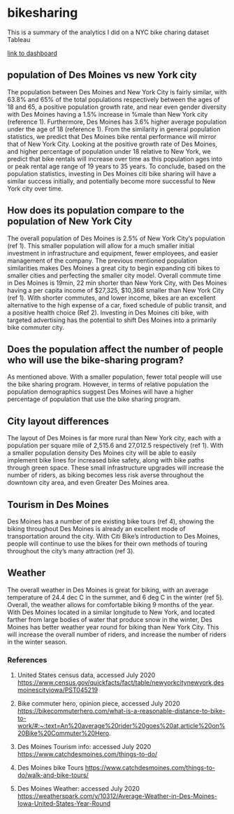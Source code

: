# bikesharing
This is a summary of the analytics I did on a NYC bike charing dataset
Tableau

[link to dashboard](https://public.tableau.com/profile/jburs4980#!/vizhome/Book1_15953702013250/Story1?publish=yes)


## population of Des Moines vs new York city 

The population between Des Moines and New York City is fairly similar, with 63.8% and 65% of the total populations respectively between the ages of 18 and 65, a positive population growth rate, and near even gender diversity with Des Moines having a 1.5% increase in %male than New York city (reference 1). Furthermore, Des Moines has 3.6% higher average population under the age of 18 (reference 1). From the similarity in general population statistics, we predict that Des Moines bike rental performance will mirror that of New York City. Looking at the positive growth rate of Des Moines, and higher percentage of population under 18 relative to New York, we predict that bike rentals will increase over time as this population ages into or peak rental age range of 19 years to 35 years. 
To conclude, based on the population statistics, investing in Des Moines citi bike sharing will have a similar success initially, and potentially become more successful to New York city over time. 


## How does its population compare to the population of New York City

The overall population of Des Moines is 2.5% of New York City’s population (ref 1). This smaller population will allow for a much smaller initial investment in infrastructure and equipment, fewer employees, and easier management of the company. The previous mentioned population similarities makes Des Moines a great city to begin expanding citi bikes to smaller cities and perfecting the smaller city model. 
Overall commute time in Des Moines is 19min, 22 min shorter than New York City, with Des Moines having a per capita income of $27,325, $10,368 smaller than New York City (ref 1). With shorter commutes, and lower income, bikes are an excellent alternative to the high expense of a car, fixed schedule of public transit, and a positive health choice (Ref 2). Investing in Des Moines citi bike, with targeted advertising has the potential to shift Des Moines into a primarily bike commuter city. 


## Does the population affect the number of people who will use the bike-sharing program?

As mentioned above. With a smaller population, fewer total people will use the bike sharing program. However, in terms of relative population the population demographics suggest Des Moines will have a higher percentage of population that use the bike sharing program. 


## City layout differences

The layout of Des Moines is far more rural than New York city, each with a population per square mile of 2,515.6 and 27,012.5 respectively (ref 1). With a smaller population density Des Moines city will be able to easily implement bike lines for increased bike safety, along with bike paths through green space. These small infrastructure upgrades will increase the number of riders, as biking becomes less risk averse throughout the downtown city area, and even Greater Des Moines area. 


## Tourism in Des Moines

Des Moines has a number of pre existing bike tours (ref 4), showing the biking throughout Des Moines is already an excellent mode of transportation around the city. With Citi Bike’s introduction to Des Moines, people will continue to use the bikes for their own methods of touring throughout the city’s many attraction (ref 3). 


## Weather 

The overall weather in Des Moines is great for biking, with an average temperature of 24.4 dec C in the summer, and 6 deg C in the winter (ref 5). Overall, the weather allows for comfortable biking 9 months of the year. With Des Moines located in a similar longitude to New York, and located farther from large bodies of water that produce snow in the winter, Des Moines has better weather year round for biking than New York City. This will increase the overall number of riders, and increase the number of riders in the winter season. 


### References

1)	United States census data, accessed July 2020
https://www.census.gov/quickfacts/fact/table/newyorkcitynewyork,desmoinescityiowa/PST045219

2)	Bike commuter hero, opinion piece, accessed July 2020
https://bikecommuterhero.com/what-is-a-reasonable-distance-to-bike-to-work/#:~:text=An%20average%20rider%20goes%20at,article%20on%20Bike%20Commuter%20Hero.

3)	Des Moines Tourism info: accessed July 2020
https://www.catchdesmoines.com/things-to-do/

4)	Des Moines bike Tours
https://www.catchdesmoines.com/things-to-do/walk-and-bike-tours/

5)	Des Moines Weather: accessed July 2020
https://weatherspark.com/y/10312/Average-Weather-in-Des-Moines-Iowa-United-States-Year-Round
